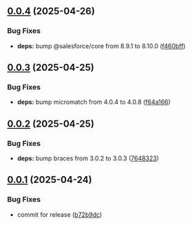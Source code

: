 ## [0.0.4](https://github.com/salesforcecli/mcp/compare/0.0.3...0.0.4) (2025-04-26)

### Bug Fixes

- **deps:** bump @salesforce/core from 8.9.1 to 8.10.0 ([f460bff](https://github.com/salesforcecli/mcp/commit/f460bff8cba64969ccfa0cf2656cb5140ab05f55))

## [0.0.3](https://github.com/salesforcecli/mcp/compare/0.0.2...0.0.3) (2025-04-25)

### Bug Fixes

- **deps:** bump micromatch from 4.0.4 to 4.0.8 ([f64a166](https://github.com/salesforcecli/mcp/commit/f64a166b6c6a796da5b9adc9288a7f0474dc26e4))

## [0.0.2](https://github.com/salesforcecli/mcp/compare/0.0.1...0.0.2) (2025-04-25)

### Bug Fixes

- **deps:** bump braces from 3.0.2 to 3.0.3 ([7648323](https://github.com/salesforcecli/mcp/commit/764832387a22e5b6fbd08a9a0624048674902e5b))

## [0.0.1](https://github.com/salesforcecli/mcp/compare/b72b9dce44b9c97428574a3ce89043e1030c73f9...0.0.1) (2025-04-24)

### Bug Fixes

- commit for release ([b72b9dc](https://github.com/salesforcecli/mcp/commit/b72b9dce44b9c97428574a3ce89043e1030c73f9))
